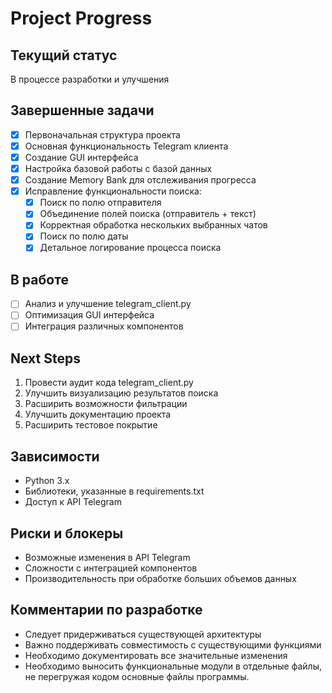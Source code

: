 # Project Progress

## Текущий статус
В процессе разработки и улучшения

## Завершенные задачи
- [x] Первоначальная структура проекта
- [x] Основная функциональность Telegram клиента
- [x] Создание GUI интерфейса
- [x] Настройка базовой работы с базой данных
- [x] Создание Memory Bank для отслеживания прогресса
- [x] Исправление функциональности поиска:
  - [x] Поиск по полю отправителя
  - [x] Объединение полей поиска (отправитель + текст)
  - [x] Корректная обработка нескольких выбранных чатов
  - [x] Поиск по полю даты
  - [x] Детальное логирование процесса поиска

## В работе
- [ ] Анализ и улучшение telegram_client.py
- [ ] Оптимизация GUI интерфейса
- [ ] Интеграция различных компонентов

## Next Steps
1. Провести аудит кода telegram_client.py
2. Улучшить визуализацию результатов поиска
3. Расширить возможности фильтрации
4. Улучшить документацию проекта
5. Расширить тестовое покрытие

## Зависимости
- Python 3.x
- Библиотеки, указанные в requirements.txt
- Доступ к API Telegram

## Риски и блокеры
- Возможные изменения в API Telegram
- Сложности с интеграцией компонентов
- Производительность при обработке больших объемов данных

## Комментарии по разработке
- Следует придерживаться существующей архитектуры
- Важно поддерживать совместимость с существующими функциями
- Необходимо документировать все значительные изменения
- Необходимо выносить функциональные модули в отдельные файлы, не перегружая кодом основные файлы программы.
